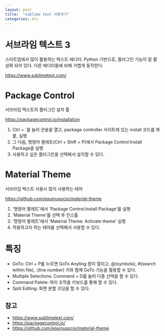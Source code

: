 ```yaml
---
layout: post
title:  "sublime text 사용하기"
categories: etc
---
```


# 서브라임 텍스트 3

스타트업에서 많이 활용하는 텍스트 에디터. 
Python 기반으로, 플러그인 기능이 잘 활성화 되어 있다. 다른 에디터들에 비해 가볍게 동작한다. 

<https://www.sublimetext.com/>

# Package Control

서브라임 텍스트의 플러그인 설치 툴

<https://packagecontrol.io/installation>

1. Ctrl + \`를 눌러 콘솔을 열고, package controller 사이트에 있는 install 코드를 복붙, 실행 
2. 그 다음, 명령어 팔레트(Ctrl + Shift + P)에서 Package Control:Install Package을 실행 
3. 사용하고 싶은 플러그인을 선택해서 설치할 수 있다. 

# Material Theme

서브라임 텍스트 사용시 많이 사용하는 테마

<https://github.com/equinusocio/material-theme>

1. '명령어 팔레트'에서 'Package Control:Install Package'를 실행 
2. 'Material Theme'를 선택 후 인스톨 
3. '명령어 팔레트'에서 'Material Theme: Activate theme' 실행 
4. 적용하고자 하는 테마를 선택해서 사용할 수 있다. 

# 특징

* GoTo: Ctrl + P를 누르면 GoTo Anyting 창이 열리고, @(symbols), #(search within file), :(line number) 키와 함께 GoTo 기능을 활용할 수 있다. 
* Multiple Selections: Command + D를 눌러 다중 선택을 할 수 있다. 
* Command Palete: 여러 조작을 키보드를 통해 할 수 있다. 
* Split Editing: 화면 분할 코딩을 할 수 있다. 

## 참고

* <https://www.sublimetext.com/>
* <https://packagecontrol.io/>
* <https://github.com/equinusocio/material-theme>